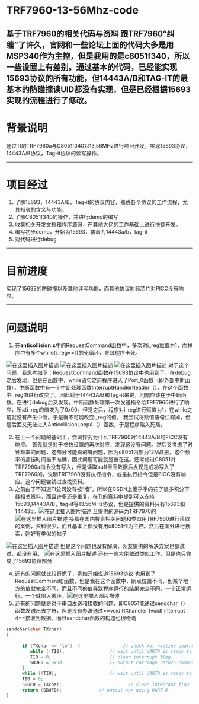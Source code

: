 # TRF7960-13-56Mhz-code
基于TRF7960的相关代码与资料
**跟TRF7960“纠缠”了许久，官网和一些论坛上面的代码大多是用MSP340作为主控，但是我用的是c8051f340，所以一些设置上有差别。通过基本的代码，已经能实现15693协议的所有功能，但14443A/B和TAG-IT的最基本的防碰撞读UID都没有实现，但是已经根据15693实现的流程进行了修改。**
------------------------------------------
# 背景说明
通过TI的TRF7960a与C8051f340对13.56MHz进行项目开发，实现15693协议，14443A/B协议，Tag-it协议的读写操作。

-----------------------------
# 项目经过
1. 了解15693，14443A/B，Tag-it的协议内容，熟悉各个协议的工作流程，尤其指令的含义与功能。
2. 了解C8051f340的操作，并进行demo的编写
3. 收集相关开发文档和程序源码，在其他大佬的工作基础上进行快捷开发。
4. 编写初步demo，开始为15693，接着为14443a/b，tag-it
5. 对代码进行debug

----------------------

# 目前进度
实现了15693的防碰撞以及其他读写功能，而其他协议射频芯片对PICC没有响应。

---------------------
# 问题说明
1. 在**anticollision.c**中的RequestCommand函数中，多次对i_reg赋值为1，而程序中有多个while(i_reg==1)的死循环，导致程序卡死。

![在这里插入图片描述](https://img-blog.csdnimg.cn/2019040321251918.png)
![在这里插入图片描述](https://img-blog.csdnimg.cn/20190403212557688.png)
![在这里插入图片描述](https://img-blog.csdnimg.cn/20190403212612845.png)
对于这个问题，我思考如下：RequestCommand函数在15693协议中也用到了。在debug之后发现，但是在函数中，while语句之前程序进入了Port_0函数（即外部中断函数），中断函数中有一个中断处理函数InterruptHandlerReader（），在这个函数中i_reg值进行改变了。因此对于14443A/B和Tag-it来说，问题应该在于中断函数。在进行debug后又发现，中断函数处理第一次发送指令给TRF7960进行了响应，所以i_reg的值变为了0x00。但是之后，程序对i_reg进行赋值为1，在while之前就没有产生中断。于是就不可能改变i_reg的值。
我尝试将赋值语句注释掉，但是后面又无法进入AnticollisionLoopA（）函数，于是程序陷入死局。

2. 在上一个问题的基础上，尝试探究为什么TRF7960对14443A/B的PICC没有响应。
首先就是对于参数设置的再次对应，发现这没有问题。然后又考虑了时钟频率的问题，这部分可能真的有问题，因为c8051内部为12M晶振，这个频率的晶振时间最不准确，因此问题可能就是出在这。还考虑过C8051对TRF7960a指令没有写入，但是读取buff里面数据后发现是成功写入了TRF7960的，说明TRF7960没有执行指令，或是执行指令但是PICC没有响应。这个问题尝试过查找资料。
3. 之前由于不知道TI公司没有被“墙”，所以在CSDN上傻乎乎的花了很多积分下载相关资料，而且许多还是重复。在[TI的资料](http://www.ti.com.cn/product/cn/TRF7960A/description)中提到可以支持15693,14443A/B，tag-it等13.56MHz协议，但是提供的资料只有15693和14443b。![在这里插入图片描述](https://img-blog.csdnimg.cn/2019040321243163.png)
且提供的源码为TRF7970的
![在这里插入图片描述](https://img-blog.csdnimg.cn/2019040321273444.png)
接着在国内搜索相关问题和类似用TRF7960进行读取的案例，资料很少，而且基本上都没有用c8051作为主控。然后在国外进行搜索，刚好有类似的帖子


![在这里插入图片描述](https://img-blog.csdnimg.cn/20190403213402393.png?x-oss-process=image/watermark,type_ZmFuZ3poZW5naGVpdGk,shadow_10,text_aHR0cHM6Ly9ibG9nLmNzZG4ubmV0L0Nhb3lhbmdfSGU=,size_16,color_FFFFFF,t_70)
但是这个问题也没有解决，网友提供的解决方案也都试过，都没有用。
![在这里插入图片描述](https://img-blog.csdnimg.cn/20190403213602815.png?x-oss-process=image/watermark,type_ZmFuZ3poZW5naGVpdGk,shadow_10,text_aHR0cHM6Ly9ibG9nLmNzZG4ubmV0L0Nhb3lhbmdfSGU=,size_16,color_FFFFFF,t_70)
还有一些大佬做过类似工作，但是也只完成了15693协议部分

4. 还有的问题就比较奇诡了，例如开始说道15693协议 也用到了RequestCommand()函数，但是我在这个函数中，断点位置不同，到某个地方的值就完全不同，而且不同的值导致程序运行的结果完全不同，一个正常运行，一个就陷入循环。![在这里插入图片描述](https://img-blog.csdnimg.cn/20190403214338613.png?x-oss-process=image/watermark,type_ZmFuZ3poZW5naGVpdGk,shadow_10,text_aHR0cHM6Ly9ibG9nLmNzZG4ubmV0L0Nhb3lhbmdfSGU=,size_16,color_FFFFFF,t_70)
5. 还有的问题就是对于串口发送和接收的问题，即C8051能通过sendchar（）函数发送出去字符，但是没有办法通过==void RXhandler (void) interrupt 4==接收到数据。而且sendchar函数的构造也很奇诡

```c
sendchar(char TXchar)
{
     
      if (TXchar == '\n')  {                // check for newline character
         while (!TI0);                 // wait until UART0 is ready to transmit
         TI0 = 0;                      // clear interrupt flag
         SBUF0 = 0x0d;                 // output carriage return command
      }
      while (!TI0);                    // wait until UART0 is ready to transmit
      TI0 = 0;
	  SBUF0 = TXchar;                         // clear interrupt flag
      return (SBUF0);              // output <c> using UART 0
}

```




